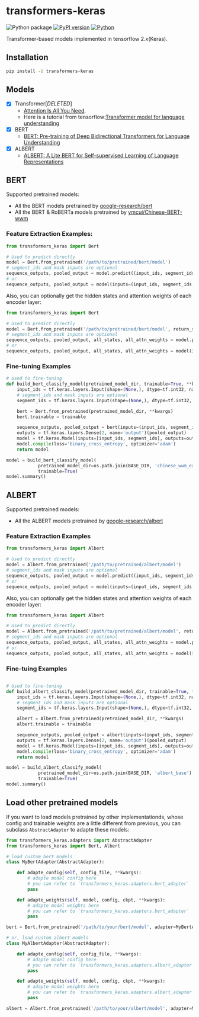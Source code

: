 # transformers-keras

![Python package](https://github.com/luozhouyang/transformers-keras/workflows/Python%20package/badge.svg)
[![PyPI version](https://badge.fury.io/py/transformers-keras.svg)](https://badge.fury.io/py/transformers-keras)
[![Python](https://img.shields.io/pypi/pyversions/transformers-keras.svg?style=plastic)](https://badge.fury.io/py/transformers-keras)

Transformer-based models implemented in tensorflow 2.x(Keras).

## Installation

```bash
pip install -U transformers-keras
```

## Models

- [x] Transformer[*DELETED*]
  * [Attention Is All You Need](https://arxiv.org/abs/1706.03762). 
  * Here is a tutorial from tensorflow:[Transformer model for language understanding](https://www.tensorflow.org/beta/tutorials/text/transformer)
- [x] BERT
  * [BERT: Pre-training of Deep Bidirectional Transformers for Language Understanding](https://arxiv.org/abs/1810.04805)
- [x] ALBERT
  * [ALBERT: A Lite BERT for Self-supervised Learning of Language Representations](https://arxiv.org/abs/1909.11942)


## BERT

Supported pretrained models:

* All the BERT models pretrained by [google-research/bert](https://github.com/google-research/bert)
* All the BERT & RoBERTa models pretrained by [ymcui/Chinese-BERT-wwm](https://github.com/ymcui/Chinese-BERT-wwm)

### Feature Extraction Examples:

```python
from transformers_keras import Bert

# Used to predict directly
model = Bert.from_pretrained('/path/to/pretrained/bert/model')
# segment_ids and mask inputs are optional
sequence_outputs, pooled_output = model.predict((input_ids, segment_ids, mask))
# or
sequence_outputs, pooled_output = model(inputs=(input_ids, segment_ids, mask))

```

Also, you can optionally get the hidden states and attention weights of each encoder layer:

```python
from transformers_keras import Bert

# Used to predict directly
model = Bert.from_pretrained('/path/to/pretrained/bert/model', return_states=True, return_attention_weights=True)
# segment_ids and mask inputs are optional
sequence_outputs, pooled_output, all_states, all_attn_weights = model.predict((input_ids, segment_ids, mask))
# or
sequence_outputs, pooled_output, all_states, all_attn_weights = model(inputs=(input_ids, segment_ids, mask))

```

### Fine-tuning Examples

```python
# Used to fine-tuning
def build_bert_classify_model(pretrained_model_dir, trainable=True, **kwargs):
    input_ids = tf.keras.layers.Input(shape=(None,), dtype=tf.int32, name='input_ids')
    # segment_ids and mask inputs are optional
    segment_ids = tf.keras.layers.Input(shape=(None,), dtype=tf.int32, name='segment_ids')

    bert = Bert.from_pretrained(pretrained_model_dir, **kwargs)
    bert.trainable = trainable

    sequence_outputs, pooled_output = bert(inputs=(input_ids, segment_ids))
    outputs = tf.keras.layers.Dense(2, name='output')(pooled_output)
    model = tf.keras.Model(inputs=[input_ids, segment_ids], outputs=outputs)
    model.compile(loss='binary_cross_entropy', optimizer='adam')
    return model

model = build_bert_classify_model(
            pretrained_model_dir=os.path.join(BASE_DIR, 'chinese_wwm_ext_L-12_H-768_A-12'),
            trainable=True)
model.summary()
```


## ALBERT

Supported pretrained models:

* All the ALBERT models pretrained by [google-research/albert](https://github.com/google-research/albert)

### Feature Extraction Examples

```python
from transformers_keras import Albert

# Used to predict directly
model = Albert.from_pretrained('/path/to/pretrained/albert/model')
# segment_ids and mask inputs are optional
sequence_outputs, pooled_output = model.predict((input_ids, segment_ids, mask))
# or
sequence_outputs, pooled_output = model(inputs=(input_ids, segment_ids, mask))
```

Also, you can optionally get the hidden states and attention weights of each encoder layer:

```python
from transformers_keras import Albert

# Used to predict directly
model = Albert.from_pretrained('/path/to/pretrained/albert/model', return_states=True, return_attention_weights=True)
# segment_ids and mask inputs are optional
sequence_outputs, pooled_output, all_states, all_attn_weights = model.predict((input_ids, segment_ids, mask))
# or
sequence_outputs, pooled_output, all_states, all_attn_weights = model(inputs=(input_ids, segment_ids, mask))
```

### Fine-tuing Examples

```python

# Used to fine-tuning 
def build_albert_classify_model(pretrained_model_dir, trainable=True, **kwargs):
    input_ids = tf.keras.layers.Input(shape=(None,), dtype=tf.int32, name='input_ids')
    # segment_ids and mask inputs are optional
    segment_ids = tf.keras.layers.Input(shape=(None,), dtype=tf.int32, name='segment_ids')

    albert = Albert.from_pretrained(pretrained_model_dir, **kwargs)
    albert.trainable = trainable

    sequence_outputs, pooled_output = albert(inputs=(input_ids, segment_ids))
    outputs = tf.keras.layers.Dense(2, name='output')(pooled_output)
    model = tf.keras.Model(inputs=[input_ids, segment_ids], outputs=outputs)
    model.compile(loss='binary_cross_entropy', optimizer='adam')
    return model

model = build_albert_classify_model(
            pretrained_model_dir=os.path.join(BASE_DIR, 'albert_base'),
            trainable=True)
model.summary()
```

## Load other pretrained models

If you want to load models pretrained by other implementationds, whose config and trainable weights are a little different from previous, you can subclass `AbstractAdapter` to adapte these models:

```python
from transformers_keras.adapters import AbstractAdapter
from transformers_keras import Bert, Albert

# load custom bert models
class MyBertAdapter(AbstractAdapter):

    def adapte_config(self, config_file, **kwargs):
        # adapte model config here
        # you can refer to `transformers_keras.adapters.bert_adapter`
        pass

    def adapte_weights(self, model, config, ckpt, **kwargs):
        # adapte model weights here
        # you can refer to `transformers_keras.adapters.bert_adapter`
        pass

bert = Bert.from_pretrained('/path/to/your/bert/model', adapter=MyBertAdapter())

# or, load custom albert models
class MyAlbertAdapter(AbstractAdapter):

    def adapte_config(self, config_file, **kwargs):
        # adapte model config here
        # you can refer to `transformers_keras.adapters.albert_adapter`
        pass

    def adapte_weights(self, model, config, ckpt, **kwargs):
        # adapte model weights here
        # you can refer to `transformers_keras.adapters.albert_adapter`
        pass

albert = Albert.from_pretrained('/path/to/your/albert/model', adapter=MyAlbertAdapter())
```
